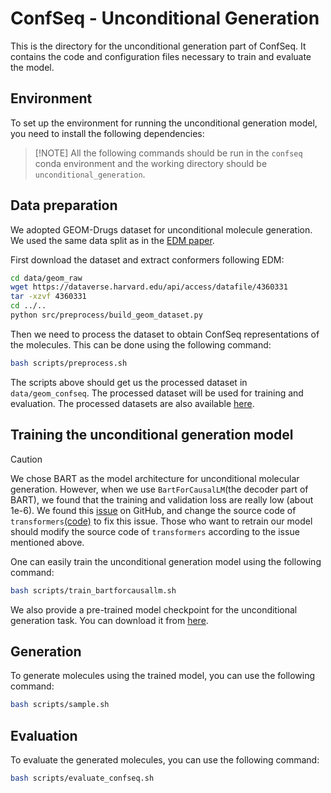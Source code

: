 # ConfSeq - Unconditional Generation

This is the directory for the unconditional generation part of ConfSeq. It contains the code and configuration files necessary to train and evaluate the model.

## Environment

To set up the environment for running the unconditional generation model, you need to install the following dependencies:

> [!NOTE] All the following commands should be run in the `confseq` conda environment and the working directory should be `unconditional_generation`.

## Data preparation

We adopted GEOM-Drugs dataset for unconditional molecule generation. We used the same data split as in the [EDM paper](https://arxiv.org/abs/2203.17003).

First download the dataset and extract conformers following EDM:
```bash
cd data/geom_raw
wget https://dataverse.harvard.edu/api/access/datafile/4360331
tar -xzvf 4360331
cd ../..
python src/preprocess/build_geom_dataset.py
```

Then we need to process the dataset to obtain ConfSeq representations of the molecules. This can be done using the following command:
```bash
bash scripts/preprocess.sh
```

The scripts above should get us the processed dataset in `data/geom_confseq`. The processed dataset will be used for training and evaluation. The processed datasets are also available [here](mylink).


## Training the unconditional generation model

> [!CAUTION]
> We chose BART as the model architecture for unconditional molecular generation. However, when we use `BartForCausalLM`(the decoder part of BART), we found that the training and validation loss are really low (about 1e-6). We found this [issue](https://github.com/huggingface/transformers/issues/27517) on GitHub, and change the source code of `transformers`[(code)](https://github.com/huggingface/transformers/blob/main/src/transformers/models/bart/modeling_bart.py) to fix this issue. Those who want to retrain our model should modify the source code of `transformers` according to the issue mentioned above.

One can easily train the unconditional generation model using the following command:
```bash
bash scripts/train_bartforcausallm.sh
```
We also provide a pre-trained model checkpoint for the unconditional generation task. You can download it from [here](mylink).

## Generation

To generate molecules using the trained model, you can use the following command:
```bash
bash scripts/sample.sh
```

## Evaluation

To evaluate the generated molecules, you can use the following command:
```bash
bash scripts/evaluate_confseq.sh
```
